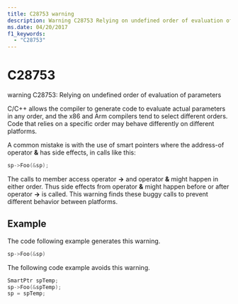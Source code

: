 ```yaml
---
title: C28753 warning
description: Warning C28753 Relying on undefined order of evaluation of parameters.
ms.date: 04/20/2017
f1_keywords: 
  - "C28753"
---
```


# C28753


warning C28753: Relying on undefined order of evaluation of parameters

C/C++ allows the compiler to generate code to evaluate actual parameters in any order, and the x86 and Arm compilers tend to select different orders. Code that relies on a specific order may behave differently on different platforms.

A common mistake is with the use of smart pointers where the address-of operator **&** has side effects, in calls like this:

```cpp
sp->Foo(&sp);
```

The calls to member access operator **-&gt;** and operator **&** might happen in either order. Thus side effects from operator **&** might happen before or after operator **-&gt;** is called. This warning finds these buggy calls to prevent different behavior between platforms.

## <span id="Example"></span><span id="example"></span><span id="EXAMPLE"></span>Example


The code following example generates this warning.

```cpp
sp->Foo(&sp)
```

The following code example avoids this warning.

```cpp
SmartPtr spTemp;
sp->Foo(&spTemp);
sp = spTemp;
```

